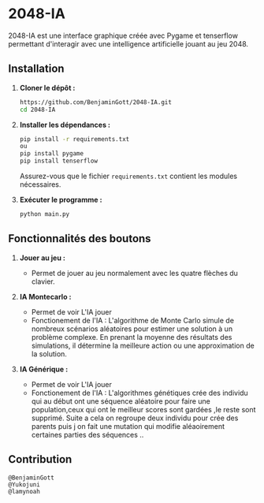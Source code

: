 # 2048-IA

2048-IA est une interface graphique créée avec Pygame et tenserflow permettant d'interagir avec une intelligence artificielle jouant au jeu 2048. 

## Installation

1. **Cloner le dépôt :**

   ```bash
   https://github.com/BenjaminGott/2048-IA.git
   cd 2048-IA
   ```

2. **Installer les dépendances :**

   ```bash
   pip install -r requirements.txt
   ou 
   pip install pygame 
   pip install tenserflow
   ```
   Assurez-vous que le fichier `requirements.txt` contient les modules nécessaires.

3. **Exécuter le programme :**

   ```bash
   python main.py
   ```

## Fonctionnalités des boutons

1. **Jouer au jeu :**
   - Permet de jouer au jeu normalement avec les quatre flèches du clavier.

2. **IA Montecarlo :**
    - Permet de voir L'IA jouer
   - Fonctionement de l'IA : L'algorithme de Monte Carlo simule de nombreux scénarios aléatoires pour estimer une solution à un problème complexe. En prenant la moyenne des résultats des simulations, il détermine la meilleure action ou une approximation de la solution.

3. **IA Générique :**
    - Permet de voir L'IA jouer
   - Fonctionement de l'IA : L'algorithmes génétiques  crée des individu qui  au début ont une séquence aléatoire pour faire une population,ceux qui ont le meilleur scores sont  gardées ,le reste sont supprimé. Suite a cela on regroupe  deux individu pour crée des parents puis j on fait une mutation qui  modifie aléaoirement certaines parties des séquences   ..



## Contribution

    @BenjaminGott
    @Yukojuni
    @lamynoah


